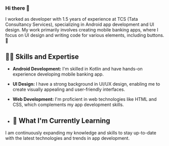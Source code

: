 ### Hi there 👋

I worked as developer with 1.5 years of experience at TCS (Tata Consultancy Services), specializing in Android app development and UI design. My work primarily involves creating mobile banking apps, where I focus on UI design and writing code for various elements, including buttons. 📱

## 👨‍💻 Skills and Expertise

- **Android Development:** I'm skilled in Kotlin and have hands-on experience developing mobile banking app.

- **UI Design:** I have a strong background in UI/UX design, enabling me to create visually appealing and user-friendly interfaces.

- **Web Development:** I'm proficient in web technologies like HTML and CSS, which complements my app development skills.

- ## 🌱 What I'm Currently Learning

I am continuously expanding my knowledge and skills to stay up-to-date with the latest technologies and trends in app development.

